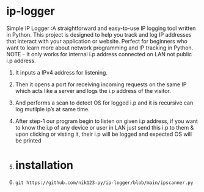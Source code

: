 # ip-logger
Simple IP Logger :A straightforward and easy-to-use IP logging tool written in Python. This project is designed to help you track and log IP addresses that interact with your application or website. Perfect for beginners who want to learn more about network programming and IP tracking in Python.
NOTE - It only works for internal i.p address connected on LAN not public i.p address.

1. It inputs a IPv4 address for listening.

2. Then it opens a port for receiving incoming requests on the same IP which acts like a server and logs the i.p address of the visitor.

3. And performs a scan to detect OS for logged i.p and it is recursive can log mutilple ip’s at same time.

4. After step-1 our program begin to listen on given i.p address, if you want to know the i.p of any device or user in LAN just send this i.p to them & upon clicking or visting it, their i.p will be logged and expected OS will be printed
5. # installation
6. `git https://github.com/nik123-py/ip-logger/blob/main/ipscanner.py`
